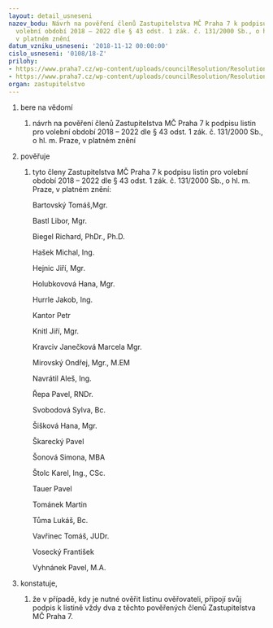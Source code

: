 ```yaml
---
layout: detail_usneseni
nazev_bodu: Návrh na pověření členů Zastupitelstva MČ Praha 7 k podpisu listin pro
  volební období 2018 – 2022 dle § 43 odst. 1 zák. č. 131/2000 Sb., o hl. m. Praze,
  v platném znění
datum_vzniku_usneseni: '2018-11-12 00:00:00'
cislo_usneseni: '0108/18-Z'
prilohy:
- https://www.praha7.cz/wp-content/uploads/councilResolution/Resolutions/30346/export/duvodovazprava_poverenikpodpisulistin~404990.docx
- https://www.praha7.cz/wp-content/uploads/councilResolution/Resolutions/30346/export/export~405169.pdf
organ: zastupitelstvo
---
```

<ol class="urzList_view" id="urzList">
<li class="urzClass1" id=""><span name="1">bere na vědomí</span> 
<ol class="urzOlClass decimal ">
<li class="urzClass2" style="TEXT-ALIGN: left" id=""><span><p>návrh na pověření členů Zastupitelstva MČ Praha 7 k podpisu listin pro volební období 2018 – 2022 dle § 43 odst. 1 zák. č. 131/2000 Sb., o hl. m. Praze, v platném znění</p></span></li></ol></li>
<li class="urzClass1" id=""><span name="16">pověřuje</span> 
<ol class="urzOlClass decimal ">
<li class="urzClass2" style="TEXT-ALIGN: left" id=""><span><p>tyto členy Zastupitelstva MČ Praha 7 k podpisu listin pro volební období 2018 – 2022 dle § 43 odst. 1 zák. č. 131/2000 Sb., o hl. m. Praze, v platném znění:</p><p>Bartovský Tomáš,Mgr.</p><p>Bastl Libor, Mgr.</p><p>Biegel Richard, PhDr., Ph.D.</p><p>Hašek Michal, Ing.</p><p>Hejnic Jiří, Mgr.</p><p>Holubkovová Hana, Mgr.</p><p>Hurrle Jakob, Ing.</p><p>Kantor Petr</p><p>Knitl Jiří, Mgr.</p><p>Kravciv Janečková Marcela Mgr.</p><p>Mirovský Ondřej, Mgr., M.EM</p><p>Navrátil Aleš, Ing.</p><p>Řepa Pavel, RNDr.</p><p>Svobodová Sylva, Bc.</p><p>Šišková Hana, Mgr.</p><p>Škarecký Pavel</p><p>Šonová Simona, MBA</p><p>Štolc Karel, Ing., CSc.</p><p>Tauer Pavel</p><p>Tománek Martin</p><p>Tůma Lukáš, Bc.</p><p>Vavřinec Tomáš, JUDr.</p><p>Vosecký František</p><p>Vyhnánek Pavel, M.A.</p></span></li></ol></li>
<li class="urzClass1" id=""><span name="50">konstatuje,</span> 
<ol class="urzOlClass decimal ">
<li class="urzClass2" style="TEXT-ALIGN: left" id=""><span><p>že v&nbsp;případě,&nbsp;kdy je nutné ověřit listinu ověřovateli, připojí svůj podpis k listině vždy dva z těchto pověřených členů Zastupitelstva MČ Praha 7.</p></span></li></ol></li></ol>